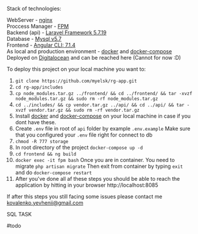 Stack of technologies:

WebServer - [nginx](http://nginx.org/) <br>
Proccess Manager - [FPM](http://php.net/manual/en/install.fpm.php) <br>
Backend (api) - [Laravel Framework 5.7.19](https://laravel.com/) <br>
Database - [Mysql v5.7](https://www.mysql.com/) <br>
Frontend - [Angular CLI: 7.1.4](https://angular.io/) <br>
As local and production environment - [docker](https://www.docker.com/) and [docker-compose](https://docs.docker.com/compose/) <br>
Deployed on [Digitalocean](https://www.digitalocean.com/) and can be reached here (Cannot for now :D) <br>


To deploy this project on your local machine you want to:

1. ```git clone https://github.com/myelsk/rg-app.git```
2. ```cd rg-app/includes```
3. ```cp node_modules.tar.gz ../frontend/ && cd ../frontend/ && tar -xvzf node_modules.tar.gz && sudo rm -rf node_modules.tar.gz```
4. ```cd ../includes/ && cp vendor.tar.gz ../api/ && cd ../api/ && tar -xvzf vendor.tar.gz && sudo rm -rf vendor.tar.gz```
5. Install [docker](https://docs.docker.com/install/linux/docker-ce/ubuntu/) and [docker-compose](https://docs.docker.com/compose/install/) on your local machine in case if you dont have these.
6. Create ```.env``` file in root of ```api``` folder by example ```.env.example``` Make sure that you configured your ```.env``` file right for connect to db
7. ```chmod -R 777 storage```
8. In root directory of the project ```docker-compose up -d```
9. ```cd frontend && ng build```
10. ```docker exec -it fpm bash``` Once you are in container. You need to migrate ```php artisan migrate```
Then exit from container by typing ```exit``` and do ```docker-compose restart```
11. After you've done all af these steps you should be able to reach the application by hitting in your browser http://localhost:8085

If after this steps you still facing some issues please contact me kovalenko.yevhenii@gmail.com

SQL TASK

#todo

